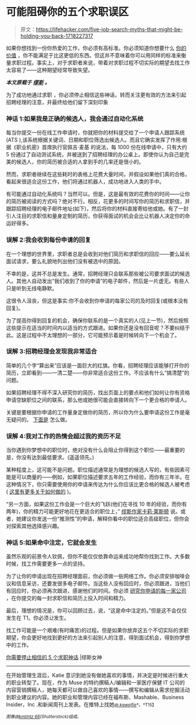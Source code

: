 # 可能阻碍你的五个求职误区

> 原文：<https://lifehacker.com/five-job-search-myths-that-might-be-holding-you-back-1718227317>

如果你想找到一份你热爱的工作，你必须有高标准。你必须知道你想要什么 [你的价值](https://www.themuse.com/advice/the-easiest-way-to-find-out-if-youre-underpaid) ，你不能满足于比这更低的东西。但这并不意味着你可以用同样的标准来衡量求职过程。事实上，对于求职者来说，带着对求职过程不切实际的期望去找工作太容易了——这种期望经常导致失望。



***本文原载于*** [***缪斯***](https://www.themuse.com/advice/5-job-search-myths-you-need-to-stop-believing-to-land-your-dream-job) ***。***

为了成功地通过求职 ，你必须停止相信这些神话，转而关注更有效的方法来引起招聘经理的注意，并最终给他们留下深刻印象

### 神话 1:如果我是正确的候选人，我会通过自动化系统

每当你提交一份在线工作申请时，你就把你的材料提交给了一个申请人跟踪系统(ATS ),该系统根据关键词、日期和职位筛选出候选人。而且它确实发挥了作用:根据《职业机密》首席执行官佩吉·麦基 的说法，每 1000 份在线申请中，只有大约 5 份通过了自动测试系统，并被送到了招聘经理的办公桌上。即使你认为自己是完美的候选人，你的简历被合适的人拿到手的几率还是很小的。

然而，求职者继续在这些耗时的表格上花费大量时间，并假设如果他们真的合格，看起来很适合这份工作，他们将通过机器人，成功地进入人类的手中。

有可能通过自动化系统吗？当然可以。但是，这是最有效的花费你的时间——让你的简历被阅读的方式吗？绝对不行。相反，花更多的时间写你的简历和求职信，并跟踪招聘经理的电子邮件地址(如下)，然后将你的材料直接寄给他或她。有了一封引人注目的求职信和量身定制的简历，你获得面试的机会会比让机器人决定你的命运好得多。

### 误解 2:我会收到每份申请的回复

在一个理想的世界里，求职者总是会收到对他们简历和求职信的回应——要么延长面试请求，要么礼貌地列出他们没有被选中的原因。

不幸的是，这并不总是发生。通常，招聘经理只会联系那些被公司要求面试的候选人。其他人自动发出“我们收到了你的申请”的电子邮件，然后是一片虚无。有些人只是听到无线电静默。

这很令人沮丧，但这是事实:你不会收到你申请的每家公司的及时回复(或根本没有回复)。

为了提高你得到回复的机会，确保你联系的是一个真实的人(见上一节)，然后按照这些提示在适当的时间内以适当的方式跟进。如果你还是没有回音呢？不要纠结于此。这是过程中不太理想的一部分，它可能预示着是时候转向下一个机会了。

### 误解 3:招聘经理会发现我非常适合

简单的几个字“算出来”应该是一面巨大的红旗。你看，招聘经理应该能够打开你的简历，立即看到——一清二楚——你非常适合这份工作。不应该有什么“搞清楚”的问题。

如果招聘经理不得不深入研究你的简历，找出页面上的要点和他们如何让你有资格申请空缺职位之间的联系，那么他或她很可能会直接转向下一个更合格的申请人。

关键是要根据你申请的工作量身定做你的简历，所以你为什么要申请这份工作是毫无疑问的。 [下面是](https://www.themuse.com/advice/what-it-really-means-to-tailor-your-resume) 怎么做。

### 误解 4:我对工作的热情会超过我的资历不足

当你遇到你梦想中的职位时，绝对没有什么会阻止你得到这个职位——最重要的是，你没有达到最低要求。(遥遥领先。)

某种程度上，这可能不是问题。职位描述通常是为理想的候选人写的，有些因素可能是可以商量的——例如，如果职位描述要求五年的工作经验，而你有三年半。在这种情况下，你只需要使用你的申请来传达为什么你应该比更合格的候选人被考虑( [这里有更多关于如何做的](https://www.themuse.com/advice/how-to-convince-an-employer-to-take-a-chance-on-you-and-ignore-the-more-qualified-candidates) )。

“另一方面，如果这份工作会是一个巨大的飞跃(他们在寻找 10 年的经验，而你有两年)，你的精力可能更好地花在更适合的职位上，” [缪斯作家卡莉·莱斯顿](https://www.themuse.com/advice/should-you-apply-for-a-job-youre-not-qualified-for) 说。或者，她建议你发送一份“推测性”的申请，解释你看中的职位适合高级职位，但你会对探索其他选择感兴趣。

### 神话 5:如果命中注定，它就会发生

虽然乐观的前景令人钦佩，但你不能仅仅依靠命运来成功地帮你找到工作。大多数时候，找工作需要更多一点的坚持。

为了让你的申请出现在招聘经理面前，你必须做一些网络工作。你必须安排咖啡会议和信息采访，还要发很多电子邮件。当这些人没有回应时，你必须跟进，当他们有回应时，你必须再次跟进，感谢他们的时间。你必须 [研究你申请的每一家公司](https://www.themuse.com/advice/8-ways-to-know-everything-about-a-companyeven-before-the-interview) ，在你提交的每一封求职信和简历上投入时间和精力。

最后，理想的情况是，你可以回顾过去，说，“这是命中注定的。”但是这不会仅仅发生在 T1。你必须*让*发生。

找工作可能是一个艰难(有时痛苦)的过程。但是如果你放弃这五个不切实际的求职期望，你会更好地找到更好的方法来引起别人的注意，得到面试机会，得到你梦想中的工作。

[你需要停止相信的 5 个求职神话](https://www.themuse.com/advice/5-job-search-myths-you-need-to-stop-believing-to-land-your-dream-job) |缪斯女神

* * *

在开始管理生涯后，Katie 意识到她没有做她喜欢的事情，并决定是时候进行重大的职业转型了。现在，作为 Muse 的特约撰稿人/编辑和一家医疗保健 IT 公司的内容营销撰稿人，她每天都可以做自己喜欢的事情——撰写和编辑从需求挖掘活动到职业建议的内容。她的职业和管理内容已经在福布斯、Mashable、Business Insider，Inc .和新闻周刊上发表。在推特上找她[<small>*@ kgwolfie*</small>](http://www.twitter.com/kgwolfie)<small>*。*T15】</small>

<small>*图像由*</small>[<small>*kmlmtz 66*</small>](http://www.shutterstock.com/pic-258378062/stock-vector-head-with-periscope-checking-businessman-on-paper-boat-with-spyglass-vector-illustration-eps.html?src=OWcPrHC4-XQ8Bijfy3aMug-1-82)<small>*(Shutterstock)组成。*</small>